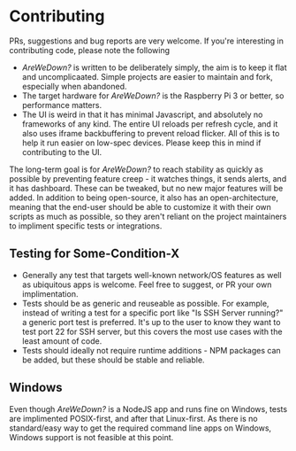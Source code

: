 # Contributing

PRs, suggestions and bug reports are very welcome. If you're interesting in contributing code, please note the following

- *AreWeDown?* is written to be deliberately simply, the aim is to keep it flat and uncomplicaated. Simple projects are easier to maintain and fork, especially when abandoned.
- The target hardware for *AreWeDown?* is the Raspberry Pi 3 or better, so performance matters.
- The UI is weird in that it has minimal Javascript, and absolutely no frameworks of any kind. The entire UI reloads per refresh cycle, and it also uses iframe backbuffering to prevent reload flicker. All of this is to help it run easier on low-spec devices. Please keep this in mind if contributing to the UI.

 The long-term goal is for *AreWeDown?* to reach stability as quickly as possible by preventing feature creep - it watches things, it sends alerts, and it has dashboard. These can be tweaked, but no new major features will be added. In addition to being open-source, it also has an open-architecture, meaning that the end-user should be able to customize it with their own scripts as much as possible, so they aren't reliant on the project maintainers to impliment specific tests or integrations.

## Testing for Some-Condition-X 

- Generally any test that targets well-known network/OS features as well as ubiquitous apps is welcome. Feel free to suggest, or PR your own implimentation.
- Tests should be as generic and reuseable as possible. For example, instead of writing a test for a specific port like "Is SSH Server running?" a generic port test is preferred. It's up to the user to know they want to test port 22 for SSH server, but this covers the most use cases with the least amount of code.
- Tests should ideally not require runtime additions - NPM packages can be added, but these should be stable and reliable.

## Windows

Even though *AreWeDown?* is a NodeJS app and runs fine on Windows, tests are implimented POSIX-first, and after that Linux-first. As there is no standard/easy way to get the required command line apps on Windows, Windows support is not feasible at this point.